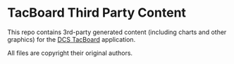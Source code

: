 # TacBoard Third Party Content

This repo contains 3rd-party generated content (including charts and other graphics) for the [DCS TacBoard](https://github.com/xchrishawk/TacBoard) application.

All files are copyright their original authors.
